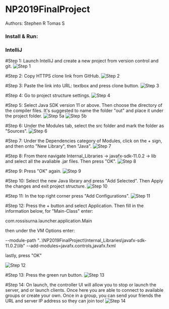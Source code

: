 # NP2019FinalProject

Authors:
Stephen R
Tomas S

### Install & Run:

### IntelliJ

#Step 1:
Launch IntelliJ and create a new project from version control and git.
![Step 1](http://prntscr.com/nedu4v)

#Step 2:
Copy HTTPS clone link from GitHub.
![Step 2](http://prntscr.com/nedum3)

#Step 3:
Paste the link into URL: textbox and press clone button.
![Step 3](http://prntscr.com/nedutw)

#Step 4:
Go to project structure settings.
![Step 4](http://prntscr.com/nedv56)

#Step 5:
Select Java SDK version 11 or above. Then choose the directory of the compiler files. It's suggested to name the folder "out" and place it under the project folder. 
 ![Step 5a](http://prntscr.com/nedvhd)
 ![Step 5b](http://prntscr.com/nedznc)

#Step 6:
Under the Modules tab, select the src folder and mark the folder as "Sources".
 ![Step 6](http://prntscr.com/nedvr8)

#Step 7:
Under the Dependencies category of Modules, click on the + sign, and then onto "New Library", then "Java".
 ![Step 7](http://prntscr.com/nedwow)

#Step 8:
From there navigate Internal_Libraries -> javafx-sdk-11.0.2 -> lib and select all the avaliable .jar files. Then press "OK".
 ![Step 8](http://prntscr.com/nedx2h)

#Step 9:
Press "OK" again.
 ![Step 9](http://prntscr.com/nedxgt)

#Step 10:
Select the new Java library and press "Add Selected". Then Apply the changes and exit project structure.
 ![Step 10](http://prntscr.com/nedxob)

#Step 11:
In the top right corner press "Add Configurations".
 ![Step 11](http://prntscr.com/nedxx8)

#Step 12:
Press the + button and select Application. Then fill in the information below, for "Main-Class" enter:

com.rossisurna.launcher.application.Main 

then under the VM Options enter: 

--module-path "..\NP2019FinalProject\Internal_Libraries\javafx-sdk-11.0.2\lib" --add-modules=javafx.controls,javafx.fxml

lastly, press "OK"

 ![Step 12](http://prntscr.com/nedyc3)

#Step 13:
Press the green run button.
 ![Step 13](http://prntscr.com/nedz49)

#Step 14:
On launch, the controller UI will allow you to stop or launch the server, and or launch clients. Once here you are able to connect to available groups or create your own. Once in a group, you can send your friends the URL and server IP address so they can join too!
 ![Step 14](http://prntscr.com/nee06e)
